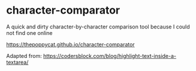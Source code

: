 # character-comparator
A quick and dirty character-by-character comparison tool because I could not find one online

https://thepoppycat.github.io/character-comparator

Adapted from: https://codersblock.com/blog/highlight-text-inside-a-textarea/
